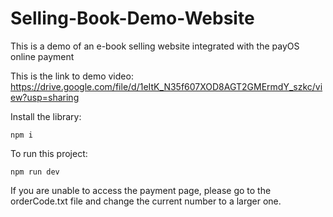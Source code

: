 # Selling-Book-Demo-Website
This is a demo of an e-book selling website integrated with the payOS online payment

This is the link to demo video: https://drive.google.com/file/d/1eItK_N35f607XOD8AGT2GMErmdY_szkc/view?usp=sharing

Install the library: 
```
npm i
```
To run this project:
```
npm run dev
```

If you are unable to access the payment page, please go to the orderCode.txt file and change the current number to a larger one.
